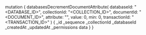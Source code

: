 mutation {
    databasesDecrementDocumentAttribute(
        databaseId: "<DATABASE_ID>",
        collectionId: "<COLLECTION_ID>",
        documentId: "<DOCUMENT_ID>",
        attribute: "",
        value: 0,
        min: 0,
        transactionId: "<TRANSACTION_ID>"
    ) {
        _id
        _sequence
        _collectionId
        _databaseId
        _createdAt
        _updatedAt
        _permissions
        data
    }
}
